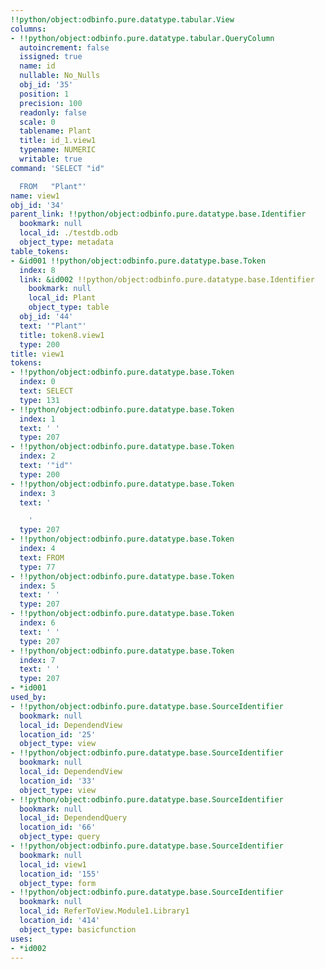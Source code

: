 ```yaml
---
!!python/object:odbinfo.pure.datatype.tabular.View
columns:
- !!python/object:odbinfo.pure.datatype.tabular.QueryColumn
  autoincrement: false
  issigned: true
  name: id
  nullable: No_Nulls
  obj_id: '35'
  position: 1
  precision: 100
  readonly: false
  scale: 0
  tablename: Plant
  title: id_1.view1
  typename: NUMERIC
  writable: true
command: 'SELECT "id"

  FROM   "Plant"'
name: view1
obj_id: '34'
parent_link: !!python/object:odbinfo.pure.datatype.base.Identifier
  bookmark: null
  local_id: ./testdb.odb
  object_type: metadata
table_tokens:
- &id001 !!python/object:odbinfo.pure.datatype.base.Token
  index: 8
  link: &id002 !!python/object:odbinfo.pure.datatype.base.Identifier
    bookmark: null
    local_id: Plant
    object_type: table
  obj_id: '44'
  text: '"Plant"'
  title: token8.view1
  type: 200
title: view1
tokens:
- !!python/object:odbinfo.pure.datatype.base.Token
  index: 0
  text: SELECT
  type: 131
- !!python/object:odbinfo.pure.datatype.base.Token
  index: 1
  text: ' '
  type: 207
- !!python/object:odbinfo.pure.datatype.base.Token
  index: 2
  text: '"id"'
  type: 200
- !!python/object:odbinfo.pure.datatype.base.Token
  index: 3
  text: '

    '
  type: 207
- !!python/object:odbinfo.pure.datatype.base.Token
  index: 4
  text: FROM
  type: 77
- !!python/object:odbinfo.pure.datatype.base.Token
  index: 5
  text: ' '
  type: 207
- !!python/object:odbinfo.pure.datatype.base.Token
  index: 6
  text: ' '
  type: 207
- !!python/object:odbinfo.pure.datatype.base.Token
  index: 7
  text: ' '
  type: 207
- *id001
used_by:
- !!python/object:odbinfo.pure.datatype.base.SourceIdentifier
  bookmark: null
  local_id: DependendView
  location_id: '25'
  object_type: view
- !!python/object:odbinfo.pure.datatype.base.SourceIdentifier
  bookmark: null
  local_id: DependendView
  location_id: '33'
  object_type: view
- !!python/object:odbinfo.pure.datatype.base.SourceIdentifier
  bookmark: null
  local_id: DependendQuery
  location_id: '66'
  object_type: query
- !!python/object:odbinfo.pure.datatype.base.SourceIdentifier
  bookmark: null
  local_id: view1
  location_id: '155'
  object_type: form
- !!python/object:odbinfo.pure.datatype.base.SourceIdentifier
  bookmark: null
  local_id: ReferToView.Module1.Library1
  location_id: '414'
  object_type: basicfunction
uses:
- *id002
---
```

